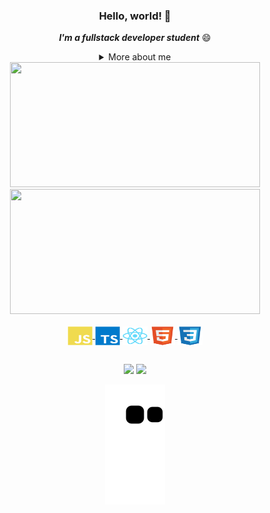 <div align= center>

### Hello, world! 👋


 **_I'm a fullstack developer student_**  :smile:

<details>
  <summary> More about me</summary>
<div align="left">

``` js

const gus = {
    personal: {
        fullName: 'Gustavo de Aguiar Ferreira',
        birthDate: '1995-03-31',
        pronouns: 'he' | 'his',
        hobbies: ['game', 'music', 'movie', 'series'],
    },
    technical: {
        technologies: {
            frontEnd: {
                Javascript: ['Vanilla JS', 'React', 'NextJS'],
                TypeScript,
                HTML: ['HTML5', 'Semantic HTML'],
                CSS: ['Styled-Components, 'TailwindCSS']
            },
           backEnd: {
                Javascript: ['Node JS', 'Express'],
                TypeScript,
                ORM: ['TypeORM', 'Prisma'],
                DataBase: ['PostgreSQL']
          }
    }
}

```
 </div>
</details>

<a href="https://github.com/guferreira1">
  <img height="200vh" width="400vw" src="https://github-readme-stats.vercel.app/api?username=guferreira1&show_icons=true&theme=gruvbox&include_all_commits=true&count_private=true"/>
  <img height="200vh" width="400vw" src="https://github-readme-stats.vercel.app/api/top-langs/?username=guferreira1&layout=compact&langs_count=7&theme=gruvbox"/>

<div style="display: inline_block"><br>
  <img align="center" height="30" width="40" src="https://raw.githubusercontent.com/devicons/devicon/master/icons/javascript/javascript-plain.svg">
  <img align="center" height="30" width="40" src="https://raw.githubusercontent.com/devicons/devicon/master/icons/typescript/typescript-plain.svg">
  <img align="center" height="30" width="40" src="https://raw.githubusercontent.com/devicons/devicon/master/icons/react/react-original.svg">
  <img align="center" height="30" width="40" src="https://raw.githubusercontent.com/devicons/devicon/master/icons/html5/html5-original.svg">
  <img align="center" height="30" width="40" src="https://raw.githubusercontent.com/devicons/devicon/master/icons/css3/css3-original.svg">
</div>

  ##
  
<div>
 <a href="https://www.linkedin.com/in/gus-ferreira" target="_blank"><img src="https://img.shields.io/badge/-LinkedIn-%230077B5?style=for-the-badge&logo=linkedin&logoColor=white" target="_blank"></a> 
  <a href="https://www.instagram.com/guferreiiraa/" target="_blank"><img src="https://img.shields.io/badge/-Instagram-%23E4405F?style=for-the-badge&logo=instagram&logoColor=white" target="_blank"></a> 
</div>
 
![snake gif](https://github.com/guferreira1/guferreira1/blob/output/github-contribution-grid-snake.svg)
